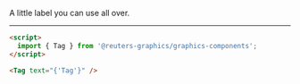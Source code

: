 A little label you can use all over.

---

```html
<script>
  import { Tag } from '@reuters-graphics/graphics-components';
</script>

<Tag text="{'Tag'}" />
```
